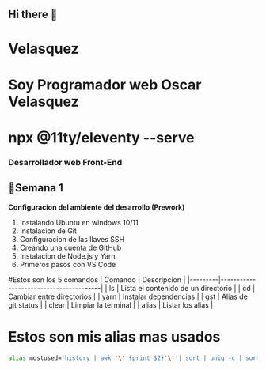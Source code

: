 ## Hi there 👋
# Velasquez
<!-- ## http://localhost:8080/vloscar/index.html -->
# Soy Programador web Oscar Velasquez
# npx @11ty/eleventy --serve
<!-- ## Ejecutamos una libreria para mostrar la pagina en un localhost -->
### **Desarrollador web Front-End**

## 🎁Semana 1
**Configuracion del ambiente del desarrollo (Prework)**
1. Instalando Ubuntu en windows 10/11
2. Instalacion de Git
3. Configuracion de las llaves SSH
4. Creando una cuenta de GitHub
5. Instalacion de Node.js y Yarn
6. Primeros pasos con VS Code

<!-- ctrl + shift + v
shift + alt + i -->
#Estos son los 5 comandos
| Comando | Descripcion                            |
|---------|----------------------------------------|
| ls      | Lista el contenido de un directorio    |
| cd      | Cambiar entre directorios              |
| yarn    | Instalar dependencias                  |
| gst     | Alias de git status                    |
| clear   | Limpiar la terminal                    |
| alias   | Listar los alias                       |

# Estos son mis alias mas usados
<!-- ALT + 96 comilla invertida-->
``` bash
alias mostused='history | awk '\''{print $2}'\''| sort | uniq -c | sort -nr | head -n 10'
```


<!--
**Oscar2705/Oscar2705** is a ✨ _special_ ✨ repository because its `README.md` (this file) appears on your GitHub profile.

Here are some ideas to get you started:

- 🔭 I’m currently working on ...
- 🌱 I’m currently learning ...
- 👯 I’m looking to collaborate on ...
- 🤔 I’m looking for help with ...
- 💬 Ask me about ...
- 📫 How to reach me: ...
- 😄 Pronouns: ...
- ⚡ Fun fact: ...
-->
